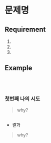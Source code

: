 # 문제명

## Requirement

<p></p>

  1. 
  2. 
  3. 

## Example

```js

```

<br>

### 첫번째 나의 시도

> why?
```js

```

- 결과

> why?


